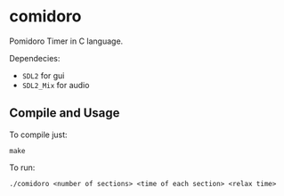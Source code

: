 # comidoro

Pomidoro Timer in C language.

Dependecies:

- `SDL2` for gui
- `SDL2_Mix` for audio

## Compile and Usage

To compile just:

```
make
```

To run:

```
./comidoro <number of sections> <time of each section> <relax time>
```

